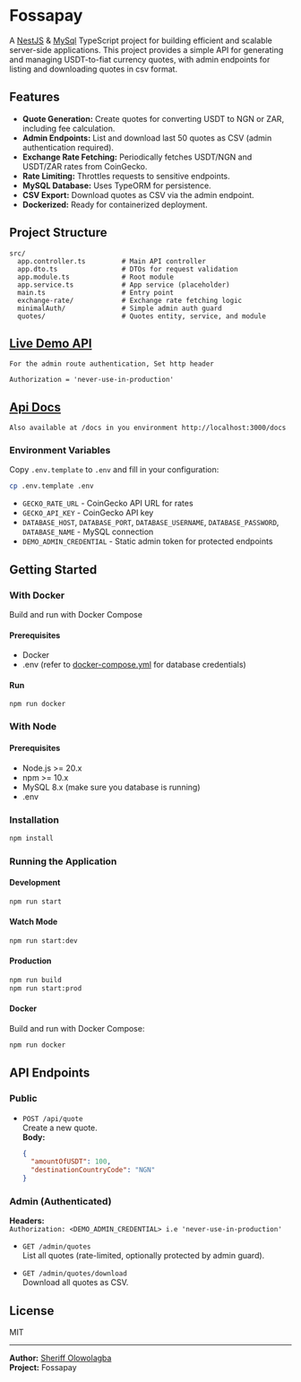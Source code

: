 # Fossapay

A [NestJS](https://nestjs.com/) & [MySql](https://www.mysql.com) TypeScript project for building efficient and scalable server-side applications. This project provides a simple API for generating and managing USDT-to-fiat currency quotes, with admin endpoints for listing and downloading quotes in csv format.

## Features

- **Quote Generation:** Create quotes for converting USDT to NGN or ZAR, including fee calculation.
- **Admin Endpoints:** List and download last 50  quotes as CSV (admin authentication required).
- **Exchange Rate Fetching:** Periodically fetches USDT/NGN and USDT/ZAR rates from CoinGecko.
- **Rate Limiting:** Throttles requests to sensitive endpoints.
- **MySQL Database:** Uses TypeORM for persistence.
- **CSV Export:** Download quotes as CSV via the admin endpoint.
- **Dockerized:** Ready for containerized deployment.

## Project Structure

```
src/
  app.controller.ts         # Main API controller
  app.dto.ts                # DTOs for request validation
  app.module.ts             # Root module
  app.service.ts            # App service (placeholder)
  main.ts                   # Entry point
  exchange-rate/            # Exchange rate fetching logic
  minimalAuth/              # Simple admin auth guard
  quotes/                   # Quotes entity, service, and module
```

## [Live Demo API](https://fossapay.deploy.name.ng/)
```
For the admin route authentication, Set http header

Authorization = 'never-use-in-production'

```

## [Api Docs](https://fossapay.deploy.name.ng/docs) 
```
Also available at /docs in you environment http://localhost:3000/docs

```

### Environment Variables

Copy `.env.template` to `.env` and fill in your configuration:

```bash
cp .env.template .env
```

- `GECKO_RATE_URL` - CoinGecko API URL for rates
- `GECKO_API_KEY` - CoinGecko API key
- `DATABASE_HOST`, `DATABASE_PORT`, `DATABASE_USERNAME`, `DATABASE_PASSWORD`, `DATABASE_NAME` - MySQL connection
- `DEMO_ADMIN_CREDENTIAL` - Static admin token for protected endpoints

## Getting Started

### With Docker
Build and run with Docker Compose
#### Prerequisites
- Docker
- .env (refer to [docker-compose.yml](/docker-compose.yml) for database credentials)
#### Run
```
npm run docker
```

### With Node
#### Prerequisites
- Node.js >= 20.x
- npm >= 10.x
- MySQL 8.x (make sure you database is running)
- .env

### Installation

```bash
npm install
```



### Running the Application

#### Development

```bash
npm run start
```

#### Watch Mode

```bash
npm run start:dev
```

#### Production

```bash
npm run build
npm run start:prod
```

#### Docker

Build and run with Docker Compose:

```bash
npm run docker
```

## API Endpoints

### Public

- `POST /api/quote`  
  Create a new quote.  
  **Body:**  
  ```json
  {
    "amountOfUSDT": 100,
    "destinationCountryCode": "NGN"
  }
  ```

### Admin (Authenticated)
**Headers:**  
`Authorization: <DEMO_ADMIN_CREDENTIAL> i.e 'never-use-in-production'`
- `GET /admin/quotes`  
  List all quotes (rate-limited, optionally protected by admin guard).

- `GET /admin/quotes/download`  
  Download all quotes as CSV. 

## License
MIT

---

**Author:** [Sheriff Olowolagba](https://github.com/sh3riff/)  
**Project:** Fossapay
